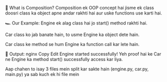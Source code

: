 🧱 What is Composition?
Composition ek OOP concept hai jisme ek class doosri class ka object apne andar rakhti hai aur uske functions use karti hai.

🏎️ Our Example:
Engine ek alag class hai jo start() method rakhti hai.

Car class ko jab banate hain, to usme Engine ka object dete hain.

Car class ke method se hum Engine ka function call kar lete hain.

🧪 Output:
nginx
Copy
Edit
Engine started successfully!
Yeh proof hai ke Car ne Engine ka method start() successfully access kar liya.

Aap chahen to isay 3 files mein split kar sakte hain (engine.py, car.py, main.py) ya sab kuch ek hi file mein
